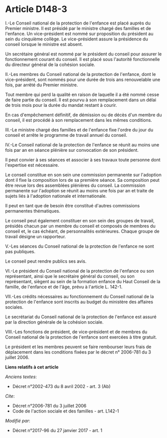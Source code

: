 # Article D148-3

I.-Le Conseil national de la protection de l'enfance est placé auprès du Premier ministre. Il est présidé par le ministre
chargé des familles et de l'enfance. Un vice-président est nommé sur proposition du président au sein du cinquième collège.
Le vice-président assure la présidence du conseil lorsque le ministre est absent. 

Un secrétaire général est nommé par le président du conseil pour assurer le fonctionnement courant du conseil. Il est placé
sous l'autorité fonctionnelle du directeur général de la cohésion sociale. 

II.-Les membres du Conseil national de la protection de l'enfance, dont le vice-président, sont nommés pour une durée de
trois ans renouvelable une fois, par arrêté du Premier ministre. 

Tout membre qui perd la qualité en raison de laquelle il a été nommé cesse de faire partie du conseil. Il est pourvu à son
remplacement dans un délai de trois mois pour la durée du mandat restant à courir. 

En cas d'empêchement définitif, de démission ou de décès d'un membre du conseil, il est procédé à son remplacement dans les
mêmes conditions. 

III.-Le ministre chargé des familles et de l'enfance fixe l'ordre du jour du conseil et arrête le programme de travail annuel
du conseil. 

IV.-Le Conseil national de la protection de l'enfance se réunit au moins une fois par an en séance plénière sur convocation
de son président. 

Il peut convier à ses séances et associer à ses travaux toute personne dont l'expertise est nécessaire. 

Le conseil constitue en son sein une commission permanente sur l'adoption dont il fixe la composition lors de sa première
séance. Sa composition peut être revue lors des assemblées plénières du conseil. La commission permanente sur l'adoption se
réunit au moins une fois par an et traite de sujets liés à l'adoption nationale et internationale. 

Il peut en tant que de besoin être constitué d'autres commissions permanentes thématiques. 

Le conseil peut également constituer en son sein des groupes de travail, présidés chacun par un membre du conseil et composés
de membres du conseil et, le cas échéant, de personnalités extérieures. Chaque groupe de travail désigne un rapporteur. 

V.-Les séances du Conseil national de la protection de l'enfance ne sont pas publiques. 

Le conseil peut rendre publics ses avis. 

VI.-Le président du Conseil national de la protection de l'enfance ou son représentant, ainsi que le secrétaire général du
conseil, ou son représentant, siègent au sein de la formation enfance du Haut Conseil de la famille, de l'enfance et de
l'âge, prévu à l'article L. 142-1. 

VII.-Les crédits nécessaires au fonctionnement du Conseil national de la protection de l'enfance sont inscrits au budget du
ministère des affaires sociales. 

Le secrétariat du Conseil national de la protection de l'enfance est assuré par la direction générale de la cohésion
sociale. 

VIII.-Les fonctions de président, de vice-président et de membres du Conseil national de la protection de l'enfance sont
exercées à titre gratuit. 

Le président et les membres peuvent se faire rembourser leurs frais de déplacement dans les conditions fixées par le décret
n° 2006-781 du 3 juillet 2006.

**Liens relatifs à cet article**

_Anciens textes_:

  - Décret n°2002-473 du 8 avril 2002 - art. 3 (Ab)

_Cite_:

  - Décret n°2006-781 du 3 juillet 2006
  - Code de l'action sociale et des familles - art. L142-1

_Modifié par_:

  - Décret n°2017-96 du 27 janvier 2017 - art. 1
